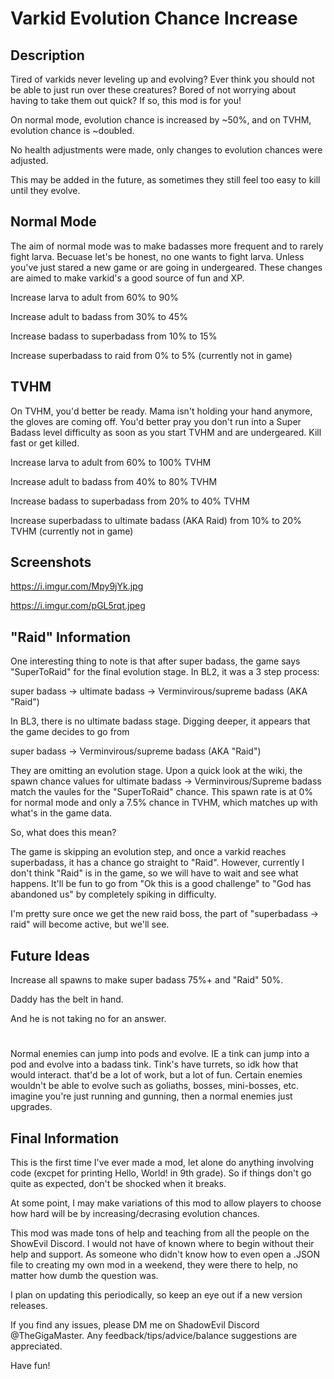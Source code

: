 Varkid Evolution Chance Increase
================================

## Description

Tired of varkids never leveling up and evolving? Ever think you should not be able to just run over these creatures? Bored of not worrying about having to take them out quick? If so, this mod is for you!

On normal mode, evolution chance is increased by ~50%, and on TVHM, evolution chance is ~doubled. 

No health adjustments were made, only changes to evolution chances were adjusted.

This may be added in the future, as sometimes they still feel too easy to kill until they evolve.

## Normal Mode

The aim of normal mode was to make badasses more frequent and to rarely fight larva. 
Becuase let's be honest, no one wants to fight larva. Unless you've just stared a new game or are going in undergeared.
These changes are aimed to make varkid's a good source of fun and XP.

Increase larva to adult from 60% to 90%

Increase adult to badass from 30% to 45%

Increase badass to superbadass from 10% to 15%

Increase superbadass to raid from 0% to 5% (currently not in game)

## TVHM

On TVHM, you'd better be ready. Mama isn't holding your hand anymore, the gloves are coming off.
You'd better pray you don't run into a Super Badass level difficulty as soon as you start TVHM and are undergeared.
Kill fast or get killed.

Increase larva to adult from 60% to 100% TVHM

Increase adult to badass from 40% to 80% TVHM

Increase badass to superbadass from 20% to 40% TVHM

Increase superbadass to ultimate badass (AKA Raid) from 10% to 20% TVHM (currently not in game)

## Screenshots

https://i.imgur.com/Mpy9jYk.jpg

https://i.imgur.com/pGL5rqt.jpeg

## "Raid" Information

One interesting thing to note is that after super badass, the game says "SuperToRaid" for the final evolution stage. In BL2, it was a 3 step process:

super badass -> ultimate badass -> Verminvirous/supreme badass (AKA "Raid")

In BL3, there is no ultimate badass stage.
Digging deeper, it appears that the game decides to go from

super badass -> Verminvirous/supreme badass (AKA "Raid")

They are omitting an evolution stage.
Upon a quick look at the wiki, the spawn chance values for ultimate badass -> Verminvirous/Supreme badass match the vaules for the "SuperToRaid" chance.
This spawn rate is at 0% for normal mode and only a 7.5% chance in TVHM, which matches up with what's in the game data.

So, what does this mean?

The game is skipping an evolution step, and once a varkid reaches superbadass, it has a chance go straight to "Raid". 
However, currently I don't think "Raid" is in the game, so we will have to wait and see what happens.
It'll be fun to go from "Ok this is a good challenge" to "God has abandoned us" by completely spiking in difficulty.


I'm pretty sure once we get the new raid boss, the part of "superbadass -> raid" will become active, but we'll see.

## Future Ideas
Increase all spawns to make super badass 75%+ and "Raid" 50%. 

Daddy has the belt in hand.

And he is not taking no for an answer.

#

Normal enemies can jump into pods and evolve. IE a tink can jump into a pod and evolve into a badass tink.
Tink's have turrets, so idk how that would interact. that'd be a lot of work, but a lot of fun.
Certain enemies wouldn't be able to evolve such as goliaths, bosses, mini-bosses, etc.
imagine you're just running and gunning, then a normal enemies just upgrades.

## Final Information

This is the first time I've ever made a mod, let alone do anything involving code (excpet for printing Hello, World! in 9th grade).
So if things don't go quite as expected, don't be shocked when it breaks.

At some point, I may make variations of this mod to allow players to choose how hard will be by increasing/decrasing evolution chances.

This mod was made tons of help and teaching from all the people on the ShowEvil Discord. I would not have of known where to begin without their help and support.
As someone who didn't know how to even open a .JSON file to creating my own mod in a weekend, they were there to help, no matter how dumb the question was.

I plan on updating this periodically, so keep an eye out if a new version releases. 

If you find any issues, please DM me on ShadowEvil Discord @TheGigaMaster. Any feedback/tips/advice/balance suggestions are appreciated. 

Have fun! 
